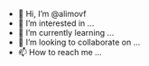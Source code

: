 - 👋 Hi, I’m @alimovf
- 👀 I’m interested in ...
- 🌱 I’m currently learning ...
- 💞️ I’m looking to collaborate on ...
- 📫 How to reach me ...

<!---
alimovf/alimovf is a ✨ special ✨ repository because its `README.md` (this file) appears on your GitHub profile.
You can click the Preview link to take a look at your changes.
--->
